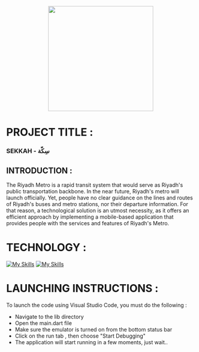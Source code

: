 <p align="center"><img align="center" width="280" src=/></p>


<h1> PROJECT TITLE : </h1> 
<h3>SEKKAH - سِكّة </h3>


## INTRODUCTION : 

 The Riyadh Metro is a rapid transit system that would serve as Riyadh's public transportation backbone. In the near future, Riyadh's metro will launch officially. Yet, people have no clear guidance on the lines and routes of Riyadh's buses and metro stations, nor their departure information. For that reason, a technological solution is an utmost necessity, as it offers an efficient approach by implementing a mobile-based application that provides people with the services and features of Riyadh's Metro.


# TECHNOLOGY :
[![My Skills](https://skillicons.dev/icons?i=flutter,dart&theme=light)](https://skillicons.dev)
[![My Skills](https://skillicons.dev/icons?i=firebase&theme=light)](https://skillicons.dev)



# LAUNCHING INSTRUCTIONS : 

 To launch the code using Visual Studio Code, you must do the following : 

 - Navigate to the lib directory
 - Open the main.dart file
 - Make sure the emulator is turned on from the bottom status bar
 - Click on the run tab , then choose "Start Debugging"
 - The application will start running in a few moments, just wait..
  



